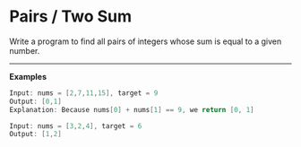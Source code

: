 # Pairs / Two Sum
Write a program to find all pairs of integers whose sum is equal to a given number.

---

__Examples__

```java
Input: nums = [2,7,11,15], target = 9
Output: [0,1]
Explanation: Because nums[0] + nums[1] == 9, we return [0, 1]

Input: nums = [3,2,4], target = 6
Output: [1,2]